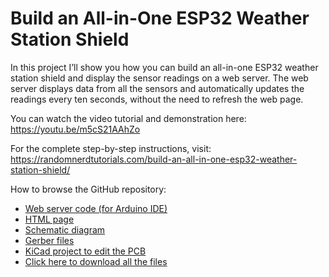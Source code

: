 # Build an All-in-One ESP32 Weather Station Shield

In this project I’ll show you how you can build an all-in-one ESP32 weather station shield and display the sensor readings on a web server. The web server displays data from all the sensors and automatically updates the readings every ten seconds, without the need to refresh the web page.

You can watch the video tutorial and demonstration here: https://youtu.be/m5cS21AAhZo

For the complete step-by-step instructions, visit: https://randomnerdtutorials.com/build-an-all-in-one-esp32-weather-station-shield/

How to browse the GitHub repository:
- [Web server code (for Arduino IDE)](https://raw.githubusercontent.com/RuiSantosdotme/ESP32-Weather-Shield-PCB/master/Code/ESP32_Weather_Station_Shield/ESP32_Weather_Station_Shield.ino)
- [HTML page](https://raw.githubusercontent.com/RuiSantosdotme/ESP32-Weather-Shield-PCB/master/Code/index.html)
- [Schematic diagram](https://github.com/RuiSantosdotme/ESP32-Weather-Shield-PCB/tree/master/Images)
- [Gerber files](https://github.com/RuiSantosdotme/ESP32-Weather-Shield-PCB/raw/master/KiCad_PCB_ESP32_Shield/GERBERS/ESP32_Shield_Gerbers.zip)
- [KiCad project to edit the PCB](https://github.com/RuiSantosdotme/ESP32-Weather-Shield-PCB/tree/master/KiCad_PCB_ESP32_Shield)
- [Click here to download all the files](https://github.com/RuiSantosdotme/ESP32-Weather-Shield-PCB/archive/master.zip)
